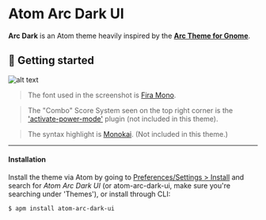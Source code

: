 # Atom Arc Dark UI

__Arc Dark__ is an Atom theme heavily inspired by the __[Arc Theme for Gnome](https://github.com/horst3180/arc-theme)__.


## 🚀 Getting started

![alt text](./Screenshot.png "Atom Arc Dark Ui Preview")

> The font used in the screenshot is [Fira Mono](https://github.com/mozilla/Fira).

> The "Combo" Score System seen on the top right corner is the ['activate-power-mode'](https://atom.io/packages/activate-power-mode) plugin (not included in this theme).

> The syntax highlight is [Monokai](https://atom.io/packages/monokai). (Not included in this theme.)

---

#### Installation
Install the theme via Atom by going to [Preferences/Settings > Install]() and search for *Atom Arc Dark UI* (or atom-arc-dark-ui, make sure you're searching under 'Themes'), or install through CLI:

`
$ apm install atom-arc-dark-ui
`
